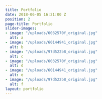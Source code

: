 ```yaml
---
title: Portfolio
date: 2018-06-05 16:21:00 Z
position: 2
page-title: Portfolio
slider-images:
- image: "/uploads/6032570f_original.jpg"
  alt: a
- image: "/uploads/60144941_original.jpg"
  alt: b
- image: "/uploads/97d522b8_original.jpg"
  alt: c
- image: "/uploads/6032570f_original.jpg"
  alt: d
- image: "/uploads/60144941_original.jpg"
  alt: e
- image: "/uploads/97d522b8_original.jpg"
  alt: f
layout: portfolio
---
```


